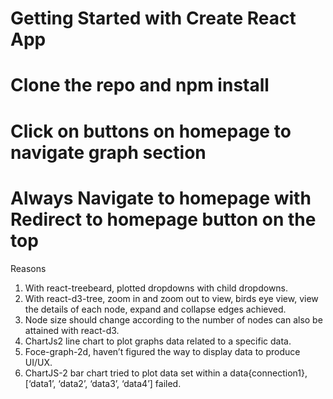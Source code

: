 # Getting Started with Create React App
# Clone the repo and npm install
# Click on buttons on homepage to navigate graph section
# Always Navigate to homepage with Redirect to homepage button on the top

Reasons

1.	With react-treebeard, plotted dropdowns with child dropdowns.
2.	With react-d3-tree, zoom in and zoom out to view, birds eye view, view the details of each node, expand and collapse edges achieved.
3.	Node size should change according to the number of nodes can also be attained with react-d3.
4.	ChartJs2 line chart to plot graphs data related to a specific data.
5.	Foce-graph-2d, haven’t figured the way to display data to produce UI/UX.
6.	ChartJS-2 bar chart tried to plot data set within a data{connection1}, [‘data1’, ‘data2’, ‘data3’, ‘data4’] failed.
